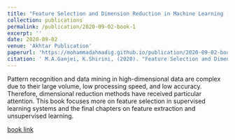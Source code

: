 ```yaml
---
title: "Feature Selection and Dimension Reduction in Machine Learning (Book)"
collection: publications
permalink: /publication/2020-09-02-book-1
excerpt: ''
date: 2020-09-02
venue: 'Akhtar Publication'
paperurl: 'https://mohammadahmadig.github.io/publication/2020-09-02-book-1'
citation: ' M.A.Ganjei, K.Shirini, (2020). "Feature Selection and Dimension Reduction in Machine Learning." <i>Akhtar Publication</i>.'
---
```

Pattern recognition and data mining in high-dimensional data are complex due to their large volume, low processing speed, and low accuracy. Therefore, dimensional reduction methods have received particular attention.
This book focuses more on feature selection in supervised learning systems and the final chapters on feature extraction and unsupervised learning.

[book link](https://mohammadahmadig.github.io/publication/2020-09-02-book-1)


